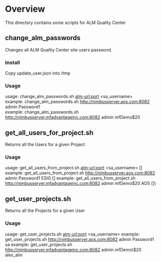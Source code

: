 # Overview
This directory contains some scripts for ALM Quality Center

## change_alm_passwords
Changes all ALM Quality Center site users password. 

### Install
Copy update_user.json into /tmp

### Usage
usage: change_alm_passwords.sh <alm-url:port> <sa_username> <password>  
example: change_alm_passwords.sh http://nimbusserver.aos.com:8082 admin Password1  
example: change_alm_passwords.sh http://nimbusserver.mfadvantageinc.com:8082 admin mfDemo\$20

## get_all_users_for_project.sh
Returns all the Users for a given Project

### Usage
usage: get_all_users_from_project.sh <alm-url:port> <sa_username> <password> <project> \[<domain>\]
example: get_all_users_from_project.sh http://nimbusserver.aos.com:8082 admin Password1 ESIG \[<domain>\]
example: get_all_users_from_project.sh http://nimbusserver.mfadvantageinc.com:8082 admin mfDemo\$20 AOS \[<domain>]\

## get_user_projects.sh
Returns all the Projects for a given User

### Usage
usage: get_user_projects.sh <alm-url:port> <sa_username> <password> <user>
example: get_user_projects.sh http://nimbusserver.aos.com:8082 admin Password1 sa
example: get_user_projects.sh http://nimbusserver.mfadvantageinc.com:8082 admin mfDemo\\$20 alex_alm
